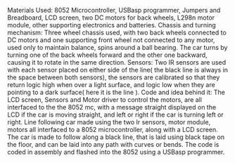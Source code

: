 Materials Used: 8052 Microcontroller, USBasp programmer, Jumpers and Breadboard, LCD screen, two DC motors for back wheels, L298n motor module, other supporting electronics and batteries.
Chassis and turning mechanism: Three wheel chassis used, with two back wheels connected to DC motors and one supporting front wheel not connected to any motor, used only to maintain balance, spins around a ball bearing. The car turns by turning one of the back wheels forward and the other one backward, causing it to rotate in the same direction.
Sensors: Two IR sensors are used with each sensor placed on either side of the line( the black line is always in the space between both sensors), the sensors are calibrated so that they return logic high when over a light surface, and logic low when they are pointing to a dark surface( here it is the line ).
Code and idea behind it: The LCD screen, Sensors and Motor driver to control the motors, are all interfaced to the the 8052 mc, with a message straight displayed on the LCD if the car is moving straight, and left or right if the car is turning left or right.
Line following car made using the two Ir sensors, motor module, motors all interfaced to a 8052 microcontroller, along with a LCD screen. 
The car is made to follow along a black line, that is laid using black tape on the floor, and can be laid into any path with curves or bends. 
The code is coded in assembly and flashed into the 8052 using a USBasp programmer.
